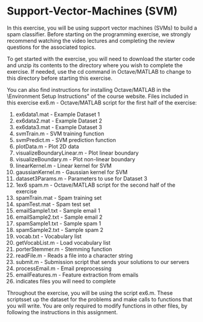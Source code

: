 # Support-Vector-Machines (SVM)

In this exercise, you will be using support vector machines (SVMs) to build a spam classifier. Before starting on the programming exercise, we strongly recommend watching the video lectures and completing the review questions for the associated topics.

To get started with the exercise, you will need to download the starter code and unzip its contents to the directory where you wish to complete the exercise. If needed, use the cd command in Octave/MATLAB to change to this directory before starting this exercise.

You can also find instructions for installing Octave/MATLAB in the \Environment Setup Instructions" of the course website. Files included in this exercise ex6.m - Octave/MATLAB script for the first half of the exercise:

1. ex6data1.mat - Example Dataset 1
2. ex6data2.mat - Example Dataset 2
3. ex6data3.mat - Example Dataset 3
4. svmTrain.m - SVM training function
5. svmPredict.m - SVM prediction function
6. plotData.m - Plot 2D data
7. visualizeBoundaryLinear.m - Plot linear boundary
8. visualizeBoundary.m - Plot non-linear boundary
9. linearKernel.m - Linear kernel for SVM
10. gaussianKernel.m - Gaussian kernel for SVM
11. dataset3Params.m - Parameters to use for Dataset 3
12. 1ex6 spam.m - Octave/MATLAB script for the second half of the exercise
13. spamTrain.mat - Spam training set
14. spamTest.mat - Spam test set
15. emailSample1.txt - Sample email 1
16. emailSample2.txt - Sample email 2
17. spamSample1.txt - Sample spam 1
18. spamSample2.txt - Sample spam 2
19. vocab.txt - Vocabulary list
20. getVocabList.m - Load vocabulary list
21. porterStemmer.m - Stemming function
22. readFile.m - Reads a file into a character string
23. submit.m - Submission script that sends your solutions to our servers
24. processEmail.m - Email preprocessing
25. emailFeatures.m - Feature extraction from emails
26. indicates files you will need to complete
    
Throughout the exercise, you will be using the script ex6.m. These scriptsset up the dataset for the problems and make calls to functions that you will
write. You are only required to modify functions in other files, by following the instructions in this assignment.
